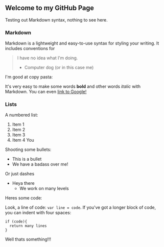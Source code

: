 ## Welcome to my GitHub Page

Testing out Markdown syntax, nothing to see here.

### Markdown

Markdown is a lightweight and easy-to-use syntax for styling your writing. It includes conventions for

> I have no idea what I'm doing.
> - Computer dog (or in this case me)


I'm good at copy pasta:

It's very easy to make some words **bold** and other words *italic* with Markdown. You can even [link to Google!](http://google.com)

### Lists

A numbered list:

1. Item 1
2. Item 2
3. Item 3
4. Item 4 You

Shooting some bullets:

* This is a bullet
* We have a badass over me!

Or just dashes

- Heya there
  - We work on many levels 


Heres some code:

Look, a line of code: `var line = code`.  If you've got a longer block of code, you can indent with four spaces:

    if (code){
      return many lines
    }
    
    
Well thats something!!!
